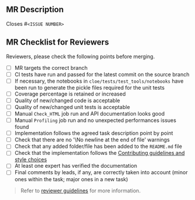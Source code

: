 ## MR Description

Closes #`<ISSUE NUMBER>`

## MR Checklist for Reviewers

Reviewers, please check the following points before merging.

- [ ] MR targets the correct branch
- [ ] CI tests have run and passed for the latest commit on the source branch
- [ ] If necessary, the notebooks in `cloe/tests/test_tools/notebooks` have been run to generate the pickle files required for the unit tests
- [ ] Coverage percentage is retained or increased
- [ ] Quality of new/changed code is acceptable
- [ ] Quality of new/changed unit tests is acceptable
- [ ] Manual `Check_HTML` job run and API documentation looks good
- [ ] Manual `Profiling` job run and no unexpected performances issues found
- [ ] Implementation follows the agreed task description point by point
- [ ] Check that there are no '\No newline at the end of file' warnings
- [ ] Check that any added folder/file has been added to the `README.md` file
- [ ] Check that the implementation follows the [Contributing guidelines and style choices](https://gitlab.euclid-sgs.uk/pf-ist-likelihood/likelihood-implementation/-/blob/master/CONTRIBUTING.md)
- [ ] At least one expert has verified the documentation
- [ ] Final comments by leads, if any, are correctly taken into account (minor ones within the task; major ones in a new task)

> Refer to [reviewer guidelines](https://gitlab.euclid-sgs.uk/pf-ist-likelihood/likelihood-implementation/-/wikis/Guidelines-for-Reviewers) for more information.
